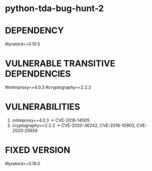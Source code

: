 # python-tda-bug-hunt-2

# DEPENDENCY
#lyrebird==0.10.5


# VULNERABLE TRANSITIVE DEPENDENCIES
#mitmproxy==4.0.3
#cryptography==2.2.2


# VULNERABILITIES
1. mitmproxy==4.0.3 -> CVE-2018-14505
2. cryptography==2.2.2 -> CVE-2020-36242, CVE-2018-10903, CVE-2020-25659


# FIXED VERSION
#lyrebird==0.18.0
